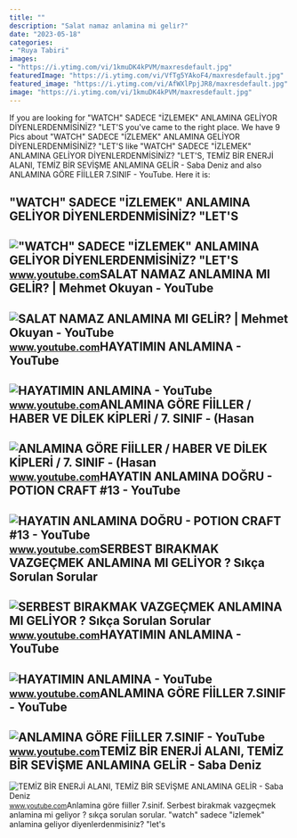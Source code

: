 ```yaml
---
title: ""
description: "Salat namaz anlamina mi geli̇r?"
date: "2023-05-18"
categories:
- "Ruya Tabiri"
images:
- "https://i.ytimg.com/vi/1kmuDK4kPVM/maxresdefault.jpg"
featuredImage: "https://i.ytimg.com/vi/VfTg5YAkoF4/maxresdefault.jpg"
featured_image: "https://i.ytimg.com/vi/AfWXlPpjJR8/maxresdefault.jpg"
image: "https://i.ytimg.com/vi/1kmuDK4kPVM/maxresdefault.jpg"
---
```


If you are looking for "WATCH" SADECE "İZLEMEK" ANLAMINA GELİYOR DİYENLERDENMİSİNİZ? "LET'S you've came to the right place. We have 9 Pics about "WATCH" SADECE "İZLEMEK" ANLAMINA GELİYOR DİYENLERDENMİSİNİZ? "LET'S like "WATCH" SADECE "İZLEMEK" ANLAMINA GELİYOR DİYENLERDENMİSİNİZ? "LET'S, TEMİZ BİR ENERJİ ALANI, TEMİZ BİR SEVİŞME ANLAMINA GELİR - Saba Deniz and also ANLAMINA GÖRE FİİLLER 7.SINIF - YouTube. Here it is:

"WATCH" SADECE "İZLEMEK" ANLAMINA GELİYOR DİYENLERDENMİSİNİZ? "LET'S
--------------------------------------------------------------------

 !["WATCH" SADECE "İZLEMEK" ANLAMINA GELİYOR DİYENLERDENMİSİNİZ? "LET'S](https://i.ytimg.com/vi/1kmuDK4kPVM/maxresdefault.jpg) <small>www.youtube.com</small>SALAT NAMAZ ANLAMINA MI GELİR? | Mehmet Okuyan - YouTube
--------------------------------------------------------

 ![SALAT NAMAZ ANLAMINA MI GELİR? | Mehmet Okuyan - YouTube](https://i.ytimg.com/vi/VfTg5YAkoF4/maxresdefault.jpg) <small>www.youtube.com</small>HAYATIMIN ANLAMINA - YouTube
----------------------------

 ![HAYATIMIN ANLAMINA - YouTube](https://i.ytimg.com/vi/t88oD_UXqOE/maxresdefault.jpg) <small>www.youtube.com</small>ANLAMINA GÖRE FİİLLER / HABER VE DİLEK KİPLERİ / 7. SINIF - (Hasan
------------------------------------------------------------------

 ![ANLAMINA GÖRE FİİLLER / HABER VE DİLEK KİPLERİ / 7. SINIF - (Hasan](https://i.ytimg.com/vi/JqvSgnSc_Go/maxresdefault.jpg) <small>www.youtube.com</small>HAYATIN ANLAMINA DOĞRU - POTION CRAFT #13 - YouTube
---------------------------------------------------

 ![HAYATIN ANLAMINA DOĞRU - POTION CRAFT #13 - YouTube](https://i.ytimg.com/vi/1N63BqHJFxE/maxresdefault.jpg) <small>www.youtube.com</small>SERBEST BIRAKMAK VAZGEÇMEK ANLAMINA MI GELİYOR ? Sıkça Sorulan Sorular
----------------------------------------------------------------------

 ![SERBEST BIRAKMAK VAZGEÇMEK ANLAMINA MI GELİYOR ? Sıkça Sorulan Sorular](https://i.ytimg.com/vi/vNARWtRWoIE/maxresdefault.jpg) <small>www.youtube.com</small>HAYATIMIN ANLAMINA - YouTube
----------------------------

 ![HAYATIMIN ANLAMINA - YouTube](https://i.ytimg.com/vi/LMrKUHV6CRA/maxresdefault.jpg) <small>www.youtube.com</small>ANLAMINA GÖRE FİİLLER 7.SINIF - YouTube
---------------------------------------

 ![ANLAMINA GÖRE FİİLLER 7.SINIF - YouTube](https://i.ytimg.com/vi/AfWXlPpjJR8/maxresdefault.jpg) <small>www.youtube.com</small>TEMİZ BİR ENERJİ ALANI, TEMİZ BİR SEVİŞME ANLAMINA GELİR - Saba Deniz
---------------------------------------------------------------------

 ![TEMİZ BİR ENERJİ ALANI, TEMİZ BİR SEVİŞME ANLAMINA GELİR - Saba Deniz](https://i.ytimg.com/vi/Y15FBtTNgNk/maxresdefault.jpg) <small>www.youtube.com</small>Anlamina göre fi̇i̇ller 7.sinif. Serbest birakmak vazgeçmek anlamina mi geli̇yor ? sıkça sorulan sorular. "watch" sadece "i̇zlemek" anlamina geli̇yor di̇yenlerdenmi̇si̇ni̇z? "let's
